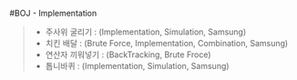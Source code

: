 #BOJ - Implementation
> * 주사위 굴리기 : (Implementation, Simulation, Samsung)
> * 치킨 배달 : (Brute Force, Implementation, Combination, Samsung)
> * 연산자 끼워넣기 : (BackTracking, Brute Froce)
> * 톱니바퀴 : (Implementation, Simulation, Samsung)

